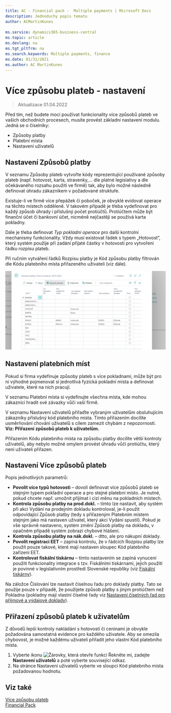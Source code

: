 ```yaml
---
title: AC - Financial pack -  Multiple payments | Microsoft Docs
description: Jednoduchy popis tematu
author: ACMartinKunes

ms.service: dynamics365-business-central
ms.topic: article
ms.devlang: na
ms.tgt_pltfrm: na
ms.search.keywords: Multiple payments, finance 
ms.date: 01/31/2021
ms.author: AC MartinKunes
---
```

# Více způsobu plateb - nastavení
> Aktualizace 01.04.2022

Před tím, než budete moci používat funkcionality více způsobů plateb ve vašich obchodních procesech, musíte provést základní nastavení modulu. Jedná se o číselníky:

- Způsoby platby
- Platební místa
- Nastavení uživatelů

## Nastavení Způsobů platby

V seznamu Způsoby plateb vytvořte kódy reprezentující používané způsoby plateb (např. hotovost, karta, stravenky,… dle platné legislativy a dle očekávaného rozsahu použití ve firmě) tak, aby bylo možné následně definovat úhradu zákazníkem v požadované struktuře.

Existuje-li ve firmě více přepážek či poboček, je obvyklé evidovat operace na těchto místech odděleně. V takovém případě je třeba vydefinovat pro každý způsob úhrady i příslušný počet protiúčtů. Protiúčtem může být finanční účet či bankovní účet, nicméně nejčastěji se používá karta pokladny.

Dále je třeba definovat *Typ pokladní operace* pro další kontrolní mechanismy funkcionality. Vždy musí existovat řádek s typem „Hotovost“, který systém použije při zadání přijaté částky v hotovosti pro vytvoření řádku rozpisu plateb.

Při ručním vytváření řádků Rozpisu platby je Kód způsobu platby filtrován dle Kódu platebního místa přiřazeného uživateli (viz dále).

![Způsoby plateb](media/multiple_payment_methonds_overview.png)

## Nastavení platebních míst

Pokud si firma vydefinuje způsoby plateb s více pokladnami, může být pro ni výhodné pojmenovat si jednotlivá fyzická pokladní místa a definovat uživatele, které na nich pracují.

V seznamu Platební místa si vydefinujte všechna místa, kde mohou zákazníci hradit své závazky vůči vaší firmě. 

V seznamu Nastavení uživatelů přiřaďte vybraným uživatelům obsluhujícím zákazníky příslušný kód platebního místa. Tímto přiřazením docílíte usměrňování chování uživatelů s cílem zamezit chybám z nepozornosti. **Viz: Přiřazení způsobů plateb k uživatelům.**

Přiřazením Kódu platebního místa na způsobu platby docílíte větší kontroly uživatelů, aby nebylo možné omylem provést úhradu vůči protiúčtu, který není uživateli přiřazen.


## Nastavení Více způsobů plateb 

Popis jednotlivých parametrů:
- **Povolit více typů hotovosti** – dovolí definovat více způsobů plateb se stejným typem pokladní operace a pro stejné platební místo. Je nutné, pokud chcete např. umožnit přijímat i cizí měnu na pokladních místech. 
- **Kontrola způsobu platby na prod.dokl.** – tímto lze nastavit, aby systém při akci Vydání na prodejním dokladu kontroloval, je-li použit odpovídající Způsob platby (tedy s přiřazeným Platebním místem stejným jako má nastaven uživatel, který akci Vydání spustil). Pokud je vše správně nastaveno, systém změní Způsob platby na dokladu, v opačném případě systém zobrazí chybové hlášení.
- **Kontrola způsobu platby na nák.dokl.** – dtto, ale pro nákupní doklady.
- **Povolit registraci EET** – zapíná kontrolu, že v řádcích Rozpisu platby lze použít pouze takové, které mají nastaven sloupec Kód platebního zařízení EET.
- **Kontrolovat fiskální tiskárnu** – tímto nastavením se zapíná vynucení použití funkcionality integrace s tzv. Fiskálními tiskárnami, jejich použití je povinné v legislativním prostředí Slovenské republiky (viz [Fiskální tiskárny](https://www.aricoma.com/docs/cs-cz/dynamics365/business-central/FinancialPack/fiscal-printers.html)).

Na záložce Číslování lze nastavit číselnou řadu pro doklady platby. Tato se použije pouze v případě, že použijete způsob platby s jiným protiúčtem než Pokladna (pokladny mají vlastní číselné řady viz [Nastavení číselných řad pro příjmové a výdajové doklady](https://docs.microsoft.com/cs-cz/dynamics365/business-central/localfunctionality/czech/ui-extensions-cash-desk-localization-cz#nastaven%C3%AD-%C4%8D%C3%ADseln%C3%BDch-%C5%99ad-pro-p%C5%99%C3%ADjmov%C3%A9-a-v%C3%BDdajov%C3%A9-doklady)).

## Přiřazení způsobů plateb k uživatelům

Z důvodů lepší kontroly nakládání s hotovostí či ceninami je obvykle požadována samostatná evidence pro každého uživatele. Aby se omezila chybovost, je možné každému uživateli přiřadit jeho vlastní Kód platebního místa.
1. Vyberte ikonu ![Žárovky, která otevře funkci Řekněte mi](media/ui-search/search_small.png "Řekněte mi, co chcete dělat"), zadejte **Nastavení uživatelů** a poté vyberte související odkaz.
2. Na stránce Nastavení uživatelů vyberte ve sloupci Kód platebního místa požadovanou hodnotu.


## Viz také

[Více způsobu plateb](multiple-payment-methods.md)  
[Financial Pack](finance-pack.md)  

